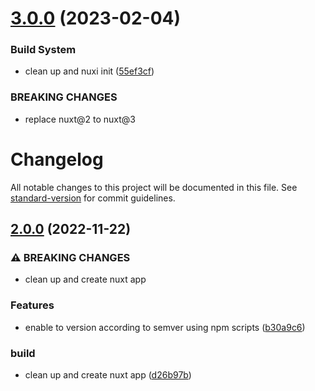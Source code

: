 # [3.0.0](https://github.com/dsktschy/megumitagawa.com/compare/v2.0.0...v3.0.0) (2023-02-04)


### Build System

* clean up and nuxi init ([55ef3cf](https://github.com/dsktschy/megumitagawa.com/commit/55ef3cf23ee96e457df5c6e94d76eeda779f6436))


### BREAKING CHANGES

* replace nuxt@2 to nuxt@3

# Changelog

All notable changes to this project will be documented in this file. See [standard-version](https://github.com/conventional-changelog/standard-version) for commit guidelines.

## [2.0.0](https://github.com/dsktschy/megumitagawa.com/compare/v1.0.2...v2.0.0) (2022-11-22)

### ⚠ BREAKING CHANGES

- clean up and create nuxt app

### Features

- enable to version according to semver using npm scripts ([b30a9c6](https://github.com/dsktschy/megumitagawa.com/commit/b30a9c64ff1f1c2af8a462a9703e304b251c392b))

### build

- clean up and create nuxt app ([d26b97b](https://github.com/dsktschy/megumitagawa.com/commit/d26b97b8852fd3e168bb904a0541704b2c97879a))
